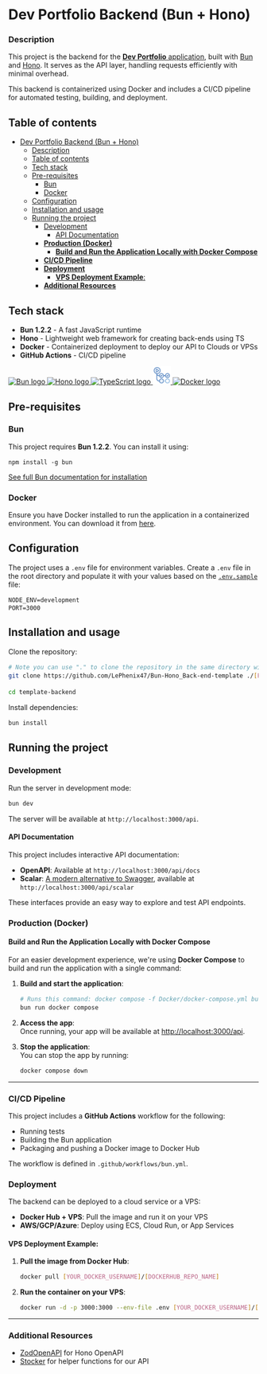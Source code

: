 # Dev Portfolio Backend (Bun + Hono)

### Description

This project is the backend for the [**Dev Portfolio** application](https://github.com/LePhenix47/Dev-Portfolio_Younes-Lahouiti), built with [Bun](https://bun.sh/) and [Hono](https://hono.dev/). It serves as the API layer, handling requests efficiently with minimal overhead.

This backend is containerized using Docker and includes a CI/CD pipeline for automated testing, building, and deployment.

## Table of contents

- [Dev Portfolio Backend (Bun + Hono)](#dev-portfolio-backend-bun--hono)
    - [Description](#description)
  - [Table of contents](#table-of-contents)
  - [Tech stack](#tech-stack)
  - [Pre-requisites](#pre-requisites)
    - [Bun](#bun)
    - [Docker](#docker)
  - [Configuration](#configuration)
  - [Installation and usage](#installation-and-usage)
  - [Running the project](#running-the-project)
    - [Development](#development)
      - [API Documentation](#api-documentation)
    - [**Production (Docker)**](#production-docker)
      - [**Build and Run the Application Locally with Docker Compose**](#build-and-run-the-application-locally-with-docker-compose)
    - [**CI/CD Pipeline**](#cicd-pipeline)
    - [**Deployment**](#deployment)
      - [**VPS Deployment Example**:](#vps-deployment-example)
    - [**Additional Resources**](#additional-resources)

## Tech stack

- **Bun 1.2.2** - A fast JavaScript runtime
- **Hono** - Lightweight web framework for creating back-ends using TS
- **Docker** - Containerized deployment to deploy our API to Clouds or VPSs
- **GitHub Actions** - CI/CD pipeline

<a href="https://bun.sh/" target="_blank" rel="noreferrer" title="Bun">
  <img src="https://oauth.net/images/code/bun.png" width="42" height="36" alt="Bun logo" />
</a>
<a href="https://hono.dev/" target="_blank" rel="noreferrer" title="Hono">
  <img src="https://hono.dev/images/logo.png" width="36" height="36" alt="Hono logo" />
</a>
<a href="https://www.typescriptlang.org/" target="_blank" rel="noreferrer" title="TypeScript">
  <img src="https://raw.githubusercontent.com/danielcranney/readme-generator/main/public/icons/skills/typescript-colored.svg" width="36" height="36" alt="TypeScript logo" />
</a>
<a href="https://github.com/features/actions" target="_blank" rel="noreferrer" title="GitHub actions">
  <img src="./public/img/github-actions-logo.png" width="36" height="36" alt="GitHub actions logo" />
</a>
<a href="https://www.docker.com/" target="_blank" rel="noreferrer" title="Docker">
  <img src="https://cdn4.iconfinder.com/data/icons/logos-and-brands/512/97_Docker_logo_logos-1024.png" width="36" height="36" alt="Docker logo" />
</a>

## Pre-requisites

### Bun

This project requires **Bun 1.2.2**. You can install it using:

```npm
npm install -g bun
```

[See full Bun documentation for installation](https://bun.sh/docs/installation)

### Docker

Ensure you have Docker installed to run the application in a containerized environment. You can download it from [here](https://www.docker.com/).

## Configuration

The project uses a `.env` file for environment variables. Create a `.env` file in the root directory and populate it with your values based on the [`.env.sample`](./.env_sample) file:

```env
NODE_ENV=development
PORT=3000
```

## Installation and usage

Clone the repository:

```sh
# Note you can use "." to clone the repository in the same directory without creating a new folder
git clone https://github.com/LePhenix47/Bun-Hono_Back-end-template ./[FOLDER_NAME] 

cd template-backend
```

Install dependencies:

```sh
bun install
```

## Running the project

### Development

Run the server in development mode:

```sh
bun dev
```

The server will be available at `http://localhost:3000/api`.

#### API Documentation

This project includes interactive API documentation:

- **OpenAPI**: Available at `http://localhost:3000/api/docs`
- **Scalar**: [A modern alternative to Swagger](https://github.com/scalar/scalar/blob/main/documentation/configuration.md), available at `http://localhost:3000/api/scalar`

These interfaces provide an easy way to explore and test API endpoints.

### **Production (Docker)**

#### **Build and Run the Application Locally with Docker Compose**

For an easier development experience, we're using **Docker Compose** to build and run the application with a single command:

1. **Build and start the application**:
   ```sh
   # Runs this command: docker compose -f Docker/docker-compose.yml build
   bun run docker compose
   ```

2. **Access the app**:  
   Once running, your app will be available at [http://localhost:3000/api](http://localhost:3000/api).

3. **Stop the application**:  
   You can stop the app by running:
   ```sh
   docker compose down
   ```

---

### **CI/CD Pipeline**

This project includes a **GitHub Actions** workflow for the following:

- Running tests
- Building the Bun application
- Packaging and pushing a Docker image to Docker Hub

The workflow is defined in `.github/workflows/bun.yml`.

### **Deployment**

The backend can be deployed to a cloud service or a VPS:

- **Docker Hub + VPS**: Pull the image and run it on your VPS
- **AWS/GCP/Azure**: Deploy using ECS, Cloud Run, or App Services

#### **VPS Deployment Example**:

1. **Pull the image from Docker Hub**:
   ```sh
   docker pull [YOUR_DOCKER_USERNAME]/[DOCKERHUB_REPO_NAME]
   ```

2. **Run the container on your VPS**:
   ```sh
   docker run -d -p 3000:3000 --env-file .env [YOUR_DOCKER_USERNAME]/[DOCKERHUB_REPO_NAME]
   ```

---

### **Additional Resources**

- [ZodOpenAPI](https://github.com/honojs/middleware/tree/main/packages/zod-openapi) for Hono OpenAPI
- [Stocker](https://github.com/w3cj/stoker) for helper functions for our API
